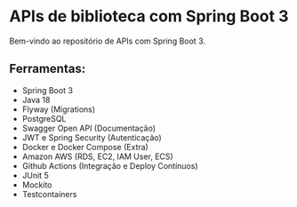 # APIs de biblioteca com Spring Boot 3 #

Bem-vindo ao repositório  de APIs com Spring Boot 3. 

## Ferramentas: ##

* Spring Boot 3 
* Java 18 
* Flyway (Migrations) 
* PostgreSQL 
* Swagger Open API (Documentação) 
* JWT e Spring Security (Autenticação) 
* Docker e Docker Compose (Extra) 
* Amazon AWS (RDS, EC2, IAM User, ECS) 
* Github Actions (Integração e Deploy Contínuos) 
* JUnit 5 
* Mockito 
* Testcontainers 
